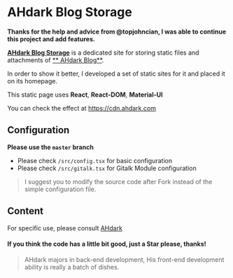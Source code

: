 # AHdark Blog Storage

**Thanks for the help and advice from @topjohncian, I was able to continue this project and add features.**

[**AHdark Blog Storage**](https://cdn.ahdark.com) is a dedicated site for storing static files and attachments of [**
AHdark Blog**](https://ahdark.com).

In order to show it better, I developed a set of static sites for it and placed it on its homepage.

This static page uses **React**, **React-DOM**, **Material-UI**

You can check the effect at <https://cdn.ahdark.com>

## Configuration

**Please use the ```master``` branch**

* Please check ```/src/config.tsx``` for basic configuration
* Please check ```/src/gitalk.tsx``` for Gitalk Module configuration

> I suggest you to modify the source code after Fork instead of the simple configuration file.

## Content

For specific use, please consult [AHdark](https://ahdark.com/contact)

#### **If you think the code has a little bit good, just a Star please, thanks!**

> AHdark majors in back-end development, His front-end development ability is really a batch of dishes.